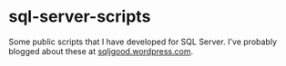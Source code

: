 # sql-server-scripts
Some public scripts that I have developed for SQL Server. I've probably blogged about these at [sqljgood.wordpress.com](https://sqljgood.wordpress.com).


